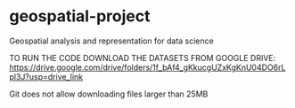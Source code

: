 # geospatial-project
Geospatial analysis and representation for data science

TO RUN THE CODE DOWNLOAD THE DATASETS FROM GOOGLE DRIVE: https://drive.google.com/drive/folders/1f_bAf4_gKkucgUZxKgKnU04DO6rLpl3J?usp=drive_link

Git does not allow downloading files larger than 25MB
